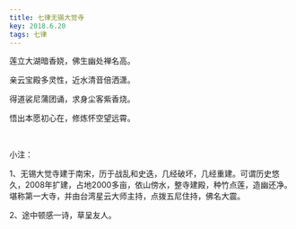 ```yaml
---
title: 七律无锡大觉寺
key: 2018.6.20
tags: 七律
---
```


莲立大湖暗香娆，佛生幽处禅名高。

亲云宝殿多灵性，近水清音倍洒潇。

得道裟尼蒲团诵，求身尘客紫香烧。

悟出本愿初心在，修炼怀空望远霄。

</br>

小注：

1、无锡大觉寺建于南宋，历于战乱和史迭，几经破坏，几经重建。可谓历史悠久，2008年扩建，占地2000多亩，依山傍水，整寺建殿，种竹点莲，造幽还净。堪称第一大寺，并由台湾星云大师主持，点拨五尼住持，佛名大震。

2、途中顿感一诗，草呈友人。

</br>

